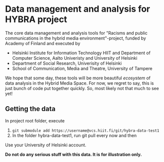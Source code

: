# Data management and analysis for HYBRA project

The core data management and analysis tools for "Racisms and public communications in the hybrid media environment"-project, funded by Academy of Finland and executed by

* Helsinki Institute for Information Technology HIIT and Department of Computer Science, Aalto Univeristy and University of Helsinki
* Department of Social Research, Univerisity of Helsinki
* School of Communication, Media and Theatre, University of Tampere

We hope that some day, these tools will be more beautiful _ecosystem_ of data analysis in the Hybrid Media Space. For now, we regret to say, this is just bunch of code put together quickly. So, most likely not that much to see yet!

## Getting the data

In project root folder, execute

1. `git submodule add https://username@vcs.hiit.fi/git/hybra-data-test1`
1. In the folder hybra-data-test1, run git pull every now and then

Use your University of Helsinki account.

**Do not do any serious stuff with this data. It is for illustration only.**
